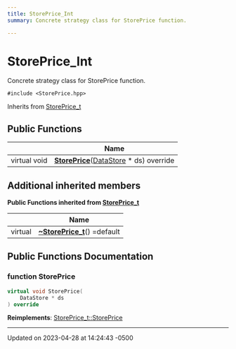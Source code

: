 ```yaml
---
title: StorePrice_Int
summary: Concrete strategy class for StorePrice function. 

---
```


# StorePrice_Int



Concrete strategy class for StorePrice function. 


`#include <StorePrice.hpp>`

Inherits from [StorePrice_t](Classes/class_store_price__t.md)

## Public Functions

|                | Name           |
| -------------- | -------------- |
| virtual void | **[StorePrice](Classes/class_store_price___int.md#function-storeprice)**([DataStore](Classes/class_data_store.md) * ds) override |

## Additional inherited members

**Public Functions inherited from [StorePrice_t](Classes/class_store_price__t.md)**

|                | Name           |
| -------------- | -------------- |
| virtual | **[~StorePrice_t](Classes/class_store_price__t.md#function-~storeprice-t)**() =default |


## Public Functions Documentation

### function StorePrice

```cpp
virtual void StorePrice(
    DataStore * ds
) override
```


**Reimplements**: [StorePrice_t::StorePrice](Classes/class_store_price__t.md#function-storeprice)


-------------------------------

Updated on 2023-04-28 at 14:24:43 -0500
